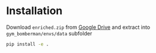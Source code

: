 # Installation
Download `enriched.zip` from [Google Drive](https://drive.google.com/drive/folders/1GBYH9hBdGEIpRlbTvMJnGYgd4E9KasqX)
and extract into `gym_bomberman/envs/data` subfolder 

```bash
pip install -e .
```
